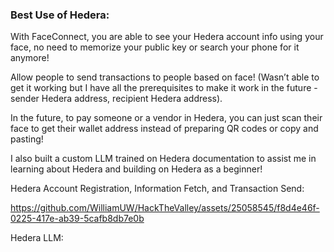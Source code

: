### Best Use of Hedera:

With FaceConnect, you are able to see your Hedera account info using your face, no need to memorize your public key or search your phone for it anymore!

Allow people to send transactions to people based on face! (Wasn’t able to get it working but I have all the prerequisites to make it work in the future - sender Hedera address, recipient Hedera address).

In the future, to pay someone or a vendor in Hedera, you can just scan their face to get their wallet address instead of preparing QR codes or copy and pasting!

I also built a custom LLM trained on Hedera documentation to assist me in learning about Hedera and building on Hedera as a beginner!

Hedera Account Registration, Information Fetch, and Transaction Send:

https://github.com/WilliamUW/HackTheValley/assets/25058545/f8d4e46f-0225-417e-ab39-5cafb8db7e0b

Hedera LLM:

